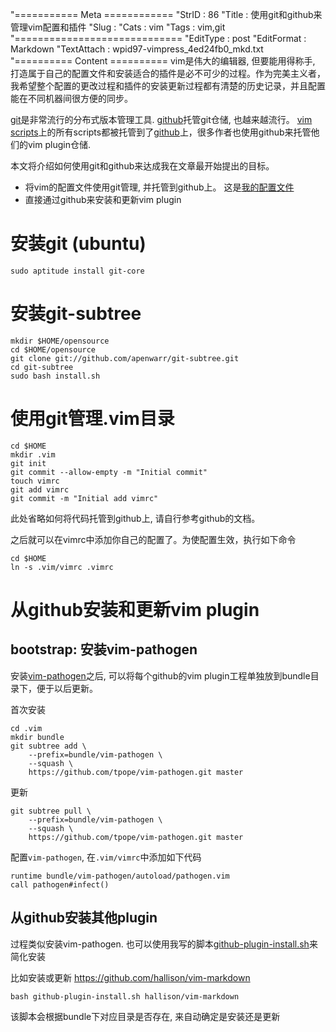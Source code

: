 "=========== Meta ============
"StrID : 86
"Title : 使用git和github来管理vim配置和插件
"Slug  : 
"Cats  : vim
"Tags  : vim,git
"=============================
"EditType   : post
"EditFormat : Markdown
"TextAttach : wpid97-vimpress_4ed24fb0_mkd.txt
"========== Content ==========
vim是伟大的编辑器, 但要能用得称手, 打造属于自己的配置文件和安装适合的插件是必不可少的过程。作为完美主义者，我希望整个配置的更改过程和插件的安装更新过程都有清楚的历史记录，并且配置能在不同机器间很方便的同步。

[git][]是非常流行的分布式版本管理工具. [github][]托管git仓储, 也越来越流行。 [vim scripts][]上的所有scripts都被托管到了[github][github-vim-scripts]上，很多作者也使用github来托管他们的vim plugin仓储. 

本文将介绍如何使用git和github来达成我在文章最开始提出的目标。

* 将vim的配置文件使用git管理, 并托管到github上。 这是[我的配置文件][my-vimconf]
* 直接通过github来安装和更新vim plugin

# 安装git (ubuntu)

	sudo aptitude install git-core

# 安装git-subtree

	mkdir $HOME/opensource
	cd $HOME/opensource
	git clone git://github.com/apenwarr/git-subtree.git
	cd git-subtree
	sudo bash install.sh

# 使用git管理.vim目录

	cd $HOME
	mkdir .vim
	git init
	git commit --allow-empty -m "Initial commit"
	touch vimrc
	git add vimrc
	git commit -m "Initial add vimrc"

此处省略如何将代码托管到github上, 请自行参考github的文档。
		
之后就可以在vimrc中添加你自己的配置了。为使配置生效，执行如下命令

	cd $HOME
	ln -s .vim/vimrc .vimrc

# 从github安装和更新vim plugin

## bootstrap: 安装vim-pathogen

安装[vim-pathogen][]之后, 可以将每个github的vim plugin工程单独放到bundle目录下，便于以后更新。

首次安装

	cd .vim
	mkdir bundle
	git subtree add \
		--prefix=bundle/vim-pathogen \
		--squash \
		https://github.com/tpope/vim-pathogen.git master

更新

	git subtree pull \
		--prefix=bundle/vim-pathogen \
		--squash \
		https://github.com/tpope/vim-pathogen.git master

配置`vim-pathogen`, 在`.vim/vimrc`中添加如下代码

	runtime bundle/vim-pathogen/autoload/pathogen.vim
	call pathogen#infect()

## 从github安装其他plugin

过程类似安装vim-pathogen. 也可以使用我写的脚本[github-plugin-install.sh][]来简化安装

比如安装或更新 https://github.com/hallison/vim-markdown

	bash github-plugin-install.sh hallison/vim-markdown

该脚本会根据bundle下对应目录是否存在, 来自动确定是安装还是更新


[git]: http://git-scm.com
[github]: https://github.com/
[vim scripts]: http://vim-scripts.org/
[github-vim-scripts]: https://github.com/vim-scripts
[my-vimconf]: https://github.com/pkufranky/vimconf
[vim-pathogen]: https://github.com/tpope/vim-pathogen
[github-plugin-install.sh]: https://github.com/pkufranky/vimconf/blob/master/github-plugin-install.sh
